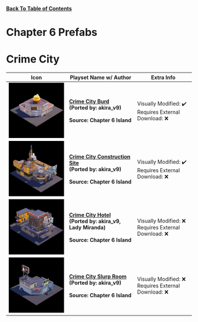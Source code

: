 
**[Back To Table of Contents](/Table%20of%20Contents.md)**
# Chapter 6 Prefabs

# Crime City

| Icon | Playset Name w/ Author | Extra Info |
|-----------------------------------------|-----------------|-----------------|
| <img src=".assets/Crime City Burd.png" width="256"/> | **[Crime City Burd](SpawnerTexts/Crime%20City%20Burd.txt)**<br>**(Ported by: akira_v9)**<br><br>**Source: Chapter 6 Island** | Visually Modified: ✔️<br>Requires External Download: ❌|
| <img src=".assets/Crime City Construction Site.png" width="256"/> | **[Crime City Construction Site](SpawnerTexts/Crime%20City%20Construction%20Site.txt)**<br>**(Ported by: akira_v9)**<br><br>**Source: Chapter 6 Island** | Visually Modified: ✔️<br>Requires External Download: ❌|
| <img src=".assets/Crime City Hotel.png" width="256"/> | **[Crime City Hotel](SpawnerTexts/Crime%20City%20Hotel.txt)**<br>**(Ported by: akira_v9, Lady Miranda)**<br><br>**Source: Chapter 6 Island** | Visually Modified: ❌<br>Requires External Download: ❌|
| <img src=".assets/Crime City Slurp Room.png" width="256"/> | **[Crime City Slurp Room](SpawnerTexts/Crime%20City%20Slurp%20Room.txt)**<br>**(Ported by: akira_v9)**<br><br>**Source: Chapter 6 Island** | Visually Modified: ❌<br>Requires External Download: ❌|
